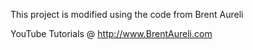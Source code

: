 This project is modified using the code from Brent Aureli

YouTube Tutorials @ http://www.BrentAureli.com
